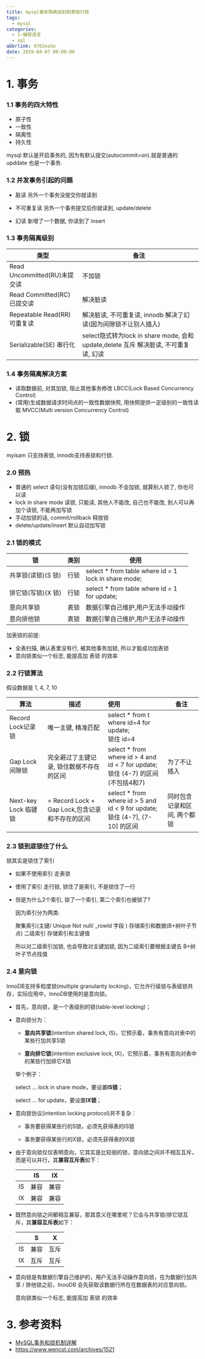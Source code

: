 ```yaml
---
title: mysql事务隔离级别和表锁行锁
tags:
  - mysql
categories:
  - 1-编程语言
  - sql
abbrlink: 9762ea3e
date: 2019-04-07 00:00:00
---
```


# 1. 事务

### 1.1 事务的四大特性

+ 原子性
+ 一致性
+ 隔离性
+ 持久性

mysql 默认是开启事务的, 因为有默认提交(autocommit=on).就是普通的 upddate 也是一个事务.

<!-- more -->

### 1.2 并发事务引起的问题

+ 脏读
另外一个事务没提交你就读到

+ 不可重复读
另外一个事务提交后你就读到,  update/delete

+ 幻读
新增了一个数据, 你读到了     insert

### 1.3 事务隔离级别

| 类型                         | 备注                                                         |
| ---------------------------- | ------------------------------------------------------------ |
| Read Uncommitted(RU)未提交读 | 不加锁                                                       |
| Read Committed(RC)已提交读   | 解决脏读                                                     |
| Repeatable Read(RR)可重复读  | 解决脏读, 不可重复读, innodb 解决了幻读(因为间隙锁不让别人插入) |
| Serializable(SE) 串行化      | select隐式转为lock in share mode, 会和 update,delete 互斥  解决脏读, 不可重复读, 幻读 |

### 1.4 事务隔离解决方案

+ 读取数据前, 对其加锁, 阻止其他事务修改  LBCC(Lock Based Concurrency Control)
+ (常用)生成数据请求时间点的一致性数据快照, 用快照提供一定级别的一致性读取 MVCC(Multi version Concurrency Control)   



# 2. 锁

myisam 只支持表锁, innodb支持表锁和行锁.

### 2.0 预热

+ 普通的 select 语句(没有加锁后缀), innodb 不会加锁, 就算别人锁了, 你也可以读
+ lock  in share mode 读锁, 只能读, 其他人不能改, 自己也不能改,  别人可以再加个读锁, 不能再加写锁
+ 手动加锁的话, commit/rollback 释放锁
+ delete/update/insert 默认自动加写锁



### 2.1 锁的模式

| 锁                 | 类别 | 使用                                                      |
| ------------------ | ---- | --------------------------------------------------------- |
| 共享锁(读锁)(S 锁) | 行锁 | select * from table where id = 1<br/>lock  in share mode; |
| 排它锁(写锁)(X 锁) | 行锁 | select * from table where id = 1<br/>for update;          |
| 意向共享锁         | 表锁 | 数据引擎自己维护,用户无法手动操作                         |
| 意向排他锁         | 表锁 | 数据引擎自己维护,用户无法手动操作                         |

加表锁的前提:

+ 全表扫描, 确认表里没有行, 被其他事务加锁, 所以才能成功加表锁
+ 意向锁类似一个标志, 能提高加 表锁 的效率



### 2.2 行锁算法 

假设数据是 1, 4, 7, 10

| 算法                 | 描述                                            | 使用                                                         | 备注                         |
| -------------------- | ----------------------------------------------- | :----------------------------------------------------------- | ---------------------------- |
| Record Lock记录锁    | 唯一主键, 精准匹配                              | select * from t where id=4 for update; <br/>锁住 id=4        |                              |
| Gap Lock间隙锁       | 完全避过了主键记录, 锁住数据不存在的区间        | select * from where id > 4 and id < 7 for update; <br/>锁住 (4-7) 的区间 (不包括4和7) | 为了不让插入                 |
| Next-key Lock 临键锁 | = Record Lock + Gap Lock,包含记录和不存在的区间 | select * from where id > 5 and id < 9 for update;<br/>锁住 (4-7],  (7-10] 的区间 | 同时包含记录和区间, 两个都锁 |



### 2.3 锁到底锁住了什么

锁其实是锁住了索引

+ 如果不使用索引
走表锁


+ 使用了索引
走行锁, 锁住了是索引, 不是锁住了一行


+ 但是为什么2个索引, 锁了一个索引, 第二个索引也被锁了?

  因为索引分为两类: 

  聚集索引(主键/ Unique Not null/ _rowId 字段 )  存储索引和数据(B+树叶子节点)
  二级索引 存储索引和主键值

  所以对二级索引加锁, 也会导致对主键加锁, 因为二级索引要根据主键去 B+树 叶子节点找值



### 2.4 意向锁

InnoDB支持多粒度锁(multiple granularity locking)，它允许行级锁与表级锁共存，实际应用中，InnoDB使用的是意向锁。

+ 首先，意向锁，是一个表级别的锁(table-level locking)；

  

+ 意向锁分为：

  + **意向共享锁**(intention shared lock, IS)，它预示着，事务有意向对表中的某些行加共享S锁

  + **意向排它锁**(intention exclusive lock, IX)，它预示着，事务有意向对表中的某些行加排它X锁

  举个例子：

  select … lock in share mode，要设置**IS锁**；

  select … for update，要设置**IX锁**；

  

+ 意向锁协议(intention locking protocol)并不复杂：

  + 事务要获得某些行的S锁，必须先获得表的IS锁

  + 事务要获得某些行的X锁，必须先获得表的IX锁



+ 由于意向锁仅仅表明意向，它其实是比较弱的锁，意向锁之间并不相互互斥，而是可以并行，其**兼容互斥表**如下：

  |      | IS   | IX   |
  | ---- | ---- | ---- |
  | IS   | 兼容 | 兼容 |
  | IX   | 兼容 | 兼容 |

  

+ 既然意向锁之间都相互兼容，那其意义在哪里呢？它会与共享锁/排它锁互斥，其**兼容互斥表**如下：

  |      | S    | X    |
  | ---- | ---- | ---- |
  | IS   | 兼容 | 互斥 |
  | IX   | 互斥 | 互斥 |



+ 意向锁是有数据引擎自己维护的，用户无法手动操作意向锁，在为数据行加共享 / 排他锁之前，InooDB 会先获取该数据行所在在数据表的对应意向锁。

  意向锁类似一个标志, 能提高加 表锁 的效率



# 3. 参考资料

+ [MySQL事务和锁机制详解](https://www.bilibili.com/video/BV1x54y1979n?from=search&seid=4833652458207423339)
+ https://www.wencst.com/archives/1521
